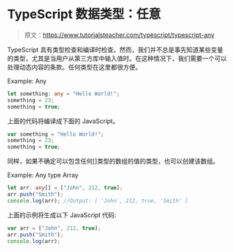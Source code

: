 # TypeScript 数据类型：任意

> 原文：<https://www.tutorialsteacher.com/typescript/typescript-any>

TypeScript 具有类型检查和编译时检查。然而，我们并不总是事先知道某些变量的类型，尤其是当用户从第三方库中输入值时。在这种情况下，我们需要一个可以处理动态内容的条款。任何类型在这里都很方便。

Example: Any 

```ts
let something: any = "Hello World!"; 
something = 23;
something = true; 
```

上面的代码将编译成下面的 JavaScript。

```ts
var something = "Hello World!";
something = 23;
something = true; 
```

同样，如果不确定可以包含任何[]类型的数组的值的类型，也可以创建该数组。

Example: Any type Array 

```ts
let arr: any[] = ["John", 212, true]; 
arr.push("Smith"); 
console.log(arr); //Output: [ 'John', 212, true, 'Smith' ] 

```

上面的示例将生成以下 JavaScript 代码:

```ts
var arr = ["John", 212, true];
arr.push("Smith");
console.log(arr); 
```

